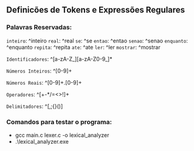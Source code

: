 ## Definicões de Tokens e Expressões Regulares

### Palavras Reservadas:
`inteiro`: ^inteiro
`real`: ^real
`se`: ^se
`entao`: ^entao
`senao`: ^senao
`enquanto`: ^enquanto
`repita`: ^repita
`ate`: ^ate
`ler`: ^ler
`mostrar`: ^mostrar

`Identificadores`: ^[a-zA-Z_][a-zA-Z0-9_]*

`Números Inteiros`: ^[0-9]+

`Números Reais`: ^[0-9]+\.[0-9]+

`Operadores`: ^[+\-*/=<>!]+

`Delimitadores`: ^[,;{}()]


### Comandos para testar o programa:
- gcc main.c lexer.c -o lexical_analyzer
- .\lexical_analyzer.exe
